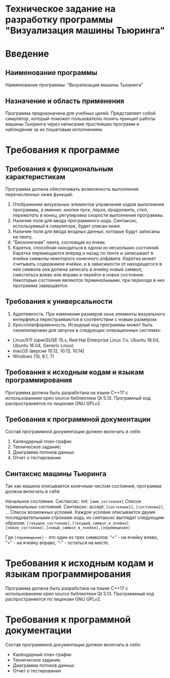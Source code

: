 # Техническое задание на разработку программы "Визуализация машины Тьюринга"

# Введение

## Наименование программы
Наименование программы: "Визуализация машины Тьюринга"

## Назначение и область применения
Программа предназначена для учебных целей. Представляет собой симулятор, который поможет пользователю понять принцип работы машины Тьюринга через написание простейших программ и наблюдение за их пошаговым исполнением.

# Требования к программе

## Требования к функциональным характеристикам

Программа должна обеспечивать возможность выполнения перечисленных ниже функций:

1. Отображение визуальных элементов управления ходом выполнения программы, а именно: *кнопки пуск*, *пауза*, *продолжить*, *стоп*, *перемотать в конец*, регулировка скорости выполнения программы.
2. Наличие поля для ввода программного кода. Синтаксис, используемый в симуляторе, будет описан ниже.
3. Наличие поля для ввода входных данных, которые будут записаны на ленту.
4. "Бесконечная" лента, состоящая из ячеек.
5. Каретка, способная находиться в одном из нескольких состояний. Каретка перемещается вперед и назад по ленте и записывает в ячейки символы некоторого конечного алфавита. Каретка может считывать содержимое ячейки, и в зависимости от находящегося в ней символа она должна записать в ячейку новый символ, сместиться влево или вправо и перейти в новое состояние. Некоторые состояния являются *терминальными*, при переходе в них программа завершается.

## Требования к универсальности

1. Адаптивность. При изменении размеров окна элементы визуального интерфейса перестраиваются в соответствии с новым размером.
2. Кроссплатформенность. Исходный код программы может быть скомпилирован для запуска в следующих операционных системах: 
- Linux/X11 (openSUSE 15.x, Red Hat Enterprise Linux 7.x, Ubuntu 18.04, Ubuntu 16.04, Generic Linux)
- macOS (версии 10.12, 10.13, 10.14)
- Windows (10, 8.1, 7)

## Требования к исходным кодам и языкам программирования

Программа должна быть разработана на языке C++17 с использованием open source библиотеки Qt 5.13. Програмный код распространяется по лицензии GNU GPLv2.

## Требования к программной документации

Состав программной документации должен включать в себя:
1. Календарный план-график
2. Техническое задание;
3. Диаграмма потоков данных
4. Отчет о тестировании

## Синтаксис машины Тьюринга

Так как машина описывается конечным числом состояний, программа должна включать в себя:

Начальное состояние. Систаксис: init: `[имя_состояния]`
Список терминальных состояний. 
Синтаксис: accept: `[состояние1]`, `[состояние2]`, …
Список возможных условий. Каждое условие описывается двумя последовательными строками кода, их синтаксис выглядит следующим образом:
`[текущее_состояние],[текущий_символ_в_ячейке]`
`[новое_состояние],[новый_символ_в_ячейке],[перемещение]`

Где `[перемещение]` - это один из трех символов: “<” - на ячейку влево, ”>” - на ячейку вправо, ”-” - остаться на месте.

# Требования к исходным кодам и языкам программирования

Программа должна быть разработана на языке C++17 с использованием open source библиотеки Qt 5.13. Программный код распространяется по лицензии GNU GPLv2.

# Требования к программной документации

Состав программной документации должен включать в себя:
- Календарный план-график
- Техническое задание;
- Диаграмма потоков данных
- Отчет о тестировании
